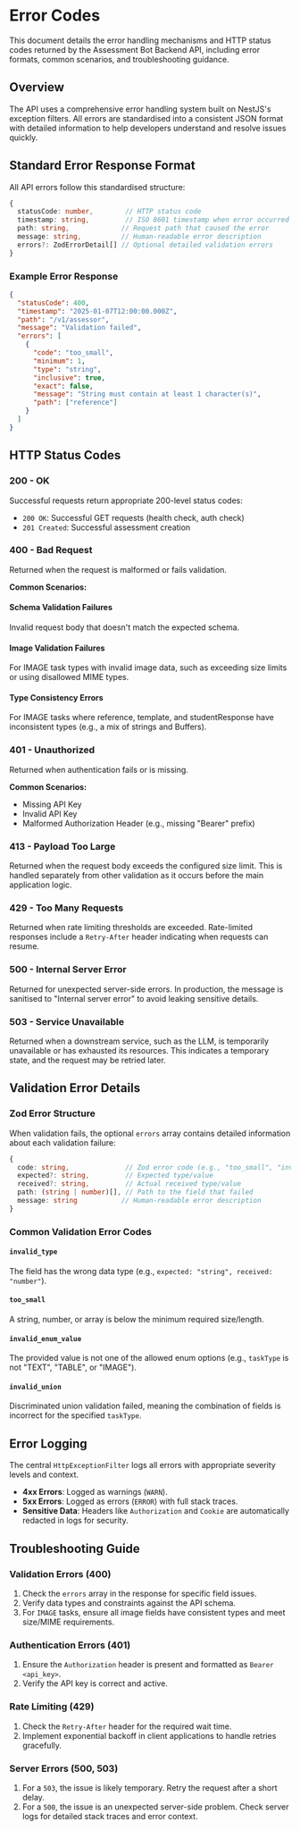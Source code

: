 # Error Codes

This document details the error handling mechanisms and HTTP status codes returned by the Assessment Bot Backend API, including error formats, common scenarios, and troubleshooting guidance.

## Overview

The API uses a comprehensive error handling system built on NestJS's exception filters. All errors are standardised into a consistent JSON format with detailed information to help developers understand and resolve issues quickly.

## Standard Error Response Format

All API errors follow this standardised structure:

```typescript
{
  statusCode: number,        // HTTP status code
  timestamp: string,         // ISO 8601 timestamp when error occurred
  path: string,             // Request path that caused the error
  message: string,          // Human-readable error description
  errors?: ZodErrorDetail[] // Optional detailed validation errors
}
```

### Example Error Response

```json
{
  "statusCode": 400,
  "timestamp": "2025-01-07T12:00:00.000Z",
  "path": "/v1/assessor",
  "message": "Validation failed",
  "errors": [
    {
      "code": "too_small",
      "minimum": 1,
      "type": "string",
      "inclusive": true,
      "exact": false,
      "message": "String must contain at least 1 character(s)",
      "path": ["reference"]
    }
  ]
}
```

## HTTP Status Codes

### 200 - OK

Successful requests return appropriate 200-level status codes:

- `200 OK`: Successful GET requests (health check, auth check)
- `201 Created`: Successful assessment creation

### 400 - Bad Request

Returned when the request is malformed or fails validation.

**Common Scenarios:**

#### Schema Validation Failures

Invalid request body that doesn't match the expected schema.

#### Image Validation Failures

For IMAGE task types with invalid image data, such as exceeding size limits or using disallowed MIME types.

#### Type Consistency Errors

For IMAGE tasks where reference, template, and studentResponse have inconsistent types (e.g., a mix of strings and Buffers).

### 401 - Unauthorized

Returned when authentication fails or is missing.

**Common Scenarios:**

- Missing API Key
- Invalid API Key
- Malformed Authorization Header (e.g., missing "Bearer" prefix)

### 413 - Payload Too Large

Returned when the request body exceeds the configured size limit. This is handled separately from other validation as it occurs before the main application logic.

### 429 - Too Many Requests

Returned when rate limiting thresholds are exceeded. Rate-limited responses include a `Retry-After` header indicating when requests can resume.

### 500 - Internal Server Error

Returned for unexpected server-side errors. In production, the message is sanitised to "Internal server error" to avoid leaking sensitive details.

### 503 - Service Unavailable

Returned when a downstream service, such as the LLM, is temporarily unavailable or has exhausted its resources. This indicates a temporary state, and the request may be retried later.

## Validation Error Details

### Zod Error Structure

When validation fails, the optional `errors` array contains detailed information about each validation failure:

```typescript
{
  code: string,              // Zod error code (e.g., "too_small", "invalid_type")
  expected?: string,         // Expected type/value
  received?: string,         // Actual received type/value
  path: (string | number)[], // Path to the field that failed
  message: string           // Human-readable error description
}
```

### Common Validation Error Codes

#### `invalid_type`

The field has the wrong data type (e.g., `expected: "string", received: "number"`).

#### `too_small`

A string, number, or array is below the minimum required size/length.

#### `invalid_enum_value`

The provided value is not one of the allowed enum options (e.g., `taskType` is not "TEXT", "TABLE", or "IMAGE").

#### `invalid_union`

Discriminated union validation failed, meaning the combination of fields is incorrect for the specified `taskType`.

## Error Logging

The central `HttpExceptionFilter` logs all errors with appropriate severity levels and context.

- **4xx Errors**: Logged as warnings (`WARN`).
- **5xx Errors**: Logged as errors (`ERROR`) with full stack traces.
- **Sensitive Data**: Headers like `Authorization` and `Cookie` are automatically redacted in logs for security.

## Troubleshooting Guide

### Validation Errors (400)

1.  Check the `errors` array in the response for specific field issues.
2.  Verify data types and constraints against the API schema.
3.  For `IMAGE` tasks, ensure all image fields have consistent types and meet size/MIME requirements.

### Authentication Errors (401)

1.  Ensure the `Authorization` header is present and formatted as `Bearer <api_key>`.
2.  Verify the API key is correct and active.

### Rate Limiting (429)

1.  Check the `Retry-After` header for the required wait time.
2.  Implement exponential backoff in client applications to handle retries gracefully.

### Server Errors (500, 503)

1.  For a `503`, the issue is likely temporary. Retry the request after a short delay.
2.  For a `500`, the issue is an unexpected server-side problem. Check server logs for detailed stack traces and error context.
